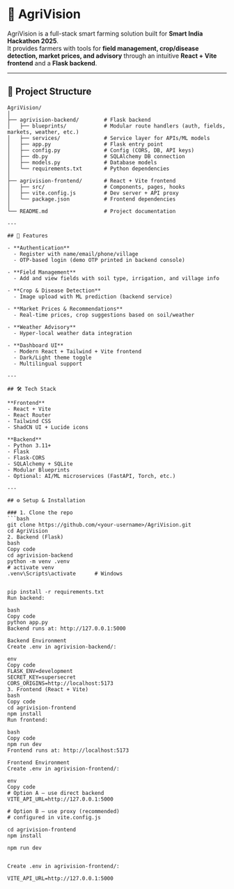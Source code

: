 # 🌱 AgriVision

AgriVision is a full-stack smart farming solution built for **Smart India Hackathon 2025**.  
It provides farmers with tools for **field management, crop/disease detection, market prices, and advisory** through an intuitive **React + Vite frontend** and a **Flask backend**.

---

## 📂 Project Structure

```text
AgriVision/
│
├── agrivision-backend/        # Flask backend
│   ├── blueprints/            # Modular route handlers (auth, fields, markets, weather, etc.)
│   ├── services/              # Service layer for APIs/ML models
│   ├── app.py                 # Flask entry point
│   ├── config.py              # Config (CORS, DB, API keys)
│   ├── db.py                  # SQLAlchemy DB connection
│   ├── models.py              # Database models
│   └── requirements.txt       # Python dependencies
│
├── agrivision-frontend/       # React + Vite frontend
│   ├── src/                   # Components, pages, hooks
│   ├── vite.config.js         # Dev server + API proxy
│   └── package.json           # Frontend dependencies
│
└── README.md                  # Project documentation

---

## 🚀 Features

- **Authentication**
  - Register with name/email/phone/village
  - OTP-based login (demo OTP printed in backend console)

- **Field Management**
  - Add and view fields with soil type, irrigation, and village info

- **Crop & Disease Detection**
  - Image upload with ML prediction (backend service)

- **Market Prices & Recommendations**
  - Real-time prices, crop suggestions based on soil/weather

- **Weather Advisory**
  - Hyper-local weather data integration

- **Dashboard UI**
  - Modern React + Tailwind + Vite frontend
  - Dark/Light theme toggle
  - Multilingual support

---

## 🛠️ Tech Stack

**Frontend**
- React + Vite
- React Router
- Tailwind CSS
- ShadCN UI + Lucide icons

**Backend**
- Python 3.11+
- Flask
- Flask-CORS
- SQLAlchemy + SQLite
- Modular Blueprints
- Optional: AI/ML microservices (FastAPI, Torch, etc.)

---

## ⚙️ Setup & Installation

### 1. Clone the repo
```bash
git clone https://github.com/<your-username>/AgriVision.git
cd AgriVision
2. Backend (Flask)
bash
Copy code
cd agrivision-backend
python -m venv .venv
# activate venv
.venv\Scripts\activate      # Windows


pip install -r requirements.txt
Run backend:

bash
Copy code
python app.py
Backend runs at: http://127.0.0.1:5000

Backend Environment
Create .env in agrivision-backend/:

env
Copy code
FLASK_ENV=development
SECRET_KEY=supersecret
CORS_ORIGINS=http://localhost:5173
3. Frontend (React + Vite)
bash
Copy code
cd agrivision-frontend
npm install
Run frontend:

bash
Copy code
npm run dev
Frontend runs at: http://localhost:5173

Frontend Environment
Create .env in agrivision-frontend/:

env
Copy code
# Option A — use direct backend
VITE_API_URL=http://127.0.0.1:5000

# Option B — use proxy (recommended)
# configured in vite.config.js

cd agrivision-frontend
npm install

npm run dev


Create .env in agrivision-frontend/:

VITE_API_URL=http://127.0.0.1:5000


